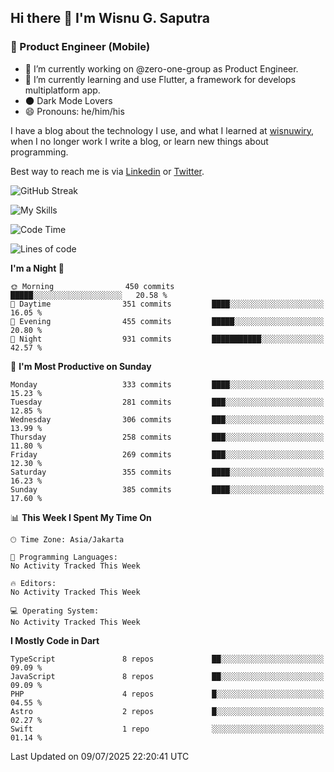 ## Hi there 👋 I'm Wisnu G. Saputra

### :mobile_phone_off: Product Engineer (Mobile)

- 🔭 I’m currently working on @zero-one-group as Product Engineer.
- 🌱 I’m currently learning and use Flutter, a framework for develops multiplatform app.
- 🌑 Dark Mode Lovers
- 😄 Pronouns: he/him/his

I have a blog about the technology I use, and what I learned at [wisnuwiry](https://wisnuwiry.space/), when I no longer work I write a blog, or learn new things about programming.

Best way to reach me is via [Linkedin](https://www.linkedin.com/in/wisnu-saputra/) or [Twitter](https://twitter.com/wisnuwiry).

![GitHub Streak](https://streak-stats.demolab.com?user=wisnuwiry&theme=dark&hide_border=true)

![My Skills](https://skillicons.dev/icons?i=dart,flutter,kotlin,swift,go,js,css,neovim,git,linux&perline=5)

<!--START_SECTION:waka-->
![Code Time](http://img.shields.io/badge/Code%20Time-1%2C974%20hrs%2057%20mins-blue)

![Lines of code](https://img.shields.io/badge/From%20Hello%20World%20I%27ve%20Written-2.6%20million%20lines%20of%20code-blue)

**I'm a Night 🦉** 

```text
🌞 Morning                450 commits         █████░░░░░░░░░░░░░░░░░░░░   20.58 % 
🌆 Daytime                351 commits         ████░░░░░░░░░░░░░░░░░░░░░   16.05 % 
🌃 Evening                455 commits         █████░░░░░░░░░░░░░░░░░░░░   20.80 % 
🌙 Night                  931 commits         ███████████░░░░░░░░░░░░░░   42.57 % 
```
📅 **I'm Most Productive on Sunday** 

```text
Monday                   333 commits         ████░░░░░░░░░░░░░░░░░░░░░   15.23 % 
Tuesday                  281 commits         ███░░░░░░░░░░░░░░░░░░░░░░   12.85 % 
Wednesday                306 commits         ███░░░░░░░░░░░░░░░░░░░░░░   13.99 % 
Thursday                 258 commits         ███░░░░░░░░░░░░░░░░░░░░░░   11.80 % 
Friday                   269 commits         ███░░░░░░░░░░░░░░░░░░░░░░   12.30 % 
Saturday                 355 commits         ████░░░░░░░░░░░░░░░░░░░░░   16.23 % 
Sunday                   385 commits         ████░░░░░░░░░░░░░░░░░░░░░   17.60 % 
```


📊 **This Week I Spent My Time On** 

```text
🕑︎ Time Zone: Asia/Jakarta

💬 Programming Languages: 
No Activity Tracked This Week

🔥 Editors: 
No Activity Tracked This Week

💻 Operating System: 
No Activity Tracked This Week
```

**I Mostly Code in Dart** 

```text
TypeScript               8 repos             ██░░░░░░░░░░░░░░░░░░░░░░░   09.09 % 
JavaScript               8 repos             ██░░░░░░░░░░░░░░░░░░░░░░░   09.09 % 
PHP                      4 repos             █░░░░░░░░░░░░░░░░░░░░░░░░   04.55 % 
Astro                    2 repos             █░░░░░░░░░░░░░░░░░░░░░░░░   02.27 % 
Swift                    1 repo              ░░░░░░░░░░░░░░░░░░░░░░░░░   01.14 % 
```




 Last Updated on 09/07/2025 22:20:41 UTC
<!--END_SECTION:waka-->
